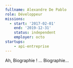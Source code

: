 ```yaml
---
fullname: Alexandre De Pablo
role: Développeur
missions:
  - start: '2017-02-01'
    end: '2019-12-31'
    status: independent
    employer: octo
startups:
    - api-entreprise
---
```


Ah, Biographie ! … Biographie…
